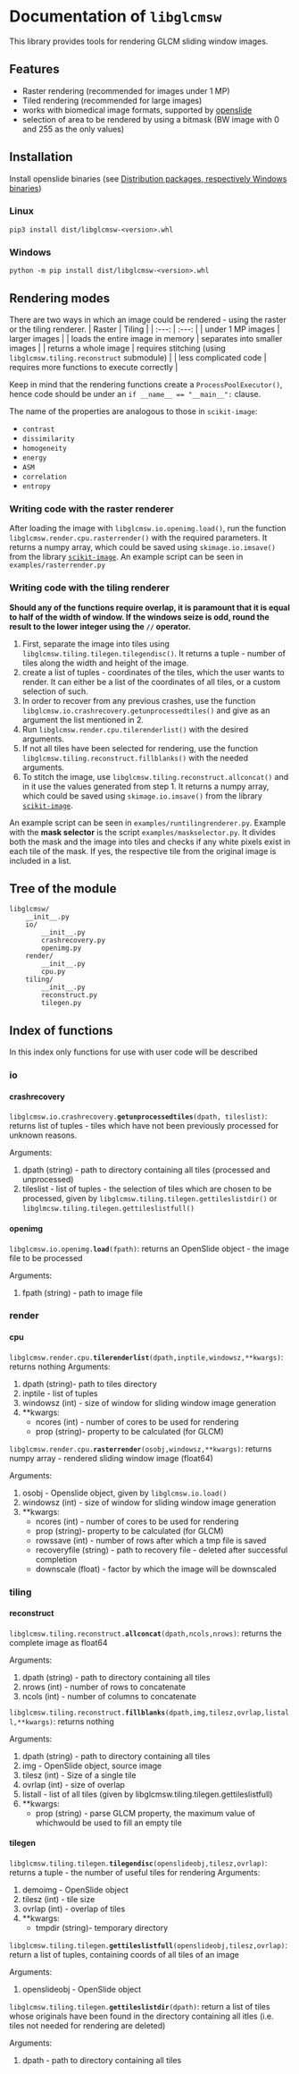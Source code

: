 # Documentation of ```libglcmsw```

This library provides tools for rendering GLCM sliding window images.

## Features

- Raster rendering (recommended for images under 1 MP)
- Tiled rendering (recommended for large images)
- works with biomedical image formats, supported by [openslide](https://github.com/openslide/openslide-python)
- selection of area to be rendered by using a bitmask (BW image with 0 and 255 as the only values)

## Installation

Install openslide binaries (see [Distribution packages, respectively Windows binaries](https://openslide.org/download/))
### Linux

```pip3 install dist/libglcmsw-<version>.whl```

### Windows

```python -m pip install dist/libglcmsw-<version>.whl```

## Rendering modes

There are two ways in which an image could be rendered - using the raster or the tiling renderer.
| Raster | Tiling |
| :---: | :---: |
| under 1 MP images | larger images |
| loads the entire image in memory | separates into smaller images |
| returns a whole image | requires stitching (using `libglcmsw.tiling.reconstruct` submodule) |
| less complicated code | requires more functions to execute correctly |

Keep in mind that the rendering functions create a `ProcessPoolExecutor()`, hence code should be under an `if __name__ == "__main__":` clause.

The name of the properties are analogous to those in `scikit-image`: 
- `contrast`
- `dissimilarity`
- `homogeneity`
- `energy`
- `ASM`
- `correlation`
- `entropy`

### Writing code with the raster renderer

After loading the image with `libglcmsw.io.openimg.load()`, run the function `libglcmsw.render.cpu.rasterrender()` with the required parameters. It returns a numpy array, which could be saved using `skimage.io.imsave()` from the library [`scikit-image`](https://github.com/scikit-image/scikit-image).
An example script can be seen in `examples/rasterrender.py`

### Writing code with the tiling renderer

**Should any of the functions require overlap, it is paramount that it is equal to half of the width of window. If the windows seize is odd, round the result to the lower integer using the `//` operator.**

1. First, separate the image into tiles using `libglcmsw.tiling.tilegen.tilegendisc()`. It returns a tuple - number of tiles along the width and height of the image.
2. create a list of tuples - coordinates of the tiles, which the user wants to render. It can either be a list of the coordinates of all tiles, or a custom selection of such.
3. In order to recover from any previous crashes, use the function `libglcmsw.io.crashrecovery.getunprocessedtiles()` and give as an argument the list mentioned in 2. 
4. Run `libglcmsw.render.cpu.tilerenderlist()` with the desired arguments.
5. If not all tiles have been selected for rendering, use the function `libglcmsw.tiling.reconstruct.fillblanks()` with the needed arguments.
6. To stitch the image, use `libglcmsw.tiling.reconstruct.allconcat()` and in it use the values generated from step 1. It returns a numpy array, which could be saved using `skimage.io.imsave()` from the library [`scikit-image`](https://github.com/scikit-image/scikit-image).

An example script can be seen in `examples/runtilingrenderer.py`.
Example with the **mask selector** is the script `examples/maskselector.py`. It divides both the mask and the image into tiles and checks if any white pixels exist in each tile of the mask. If yes, the respective tile from the original image is included in a list.

## Tree of the module

```
libglcmsw/
    __init__.py
    io/
        __init__.py
        crashrecovery.py
        openimg.py
    render/
        __init__.py
        cpu.py
    tiling/
        __init__.py
        reconstruct.py
        tilegen.py
```
## Index of functions
In this index only functions for use with user code will be described
### io

#### crashrecovery

`libglcmsw.io.crashrecovery.`**`getunprocessedtiles`**`(dpath, tileslist)`:
returns list of tuples - tiles which have not been previously processed for unknown reasons.

Arguments:
1. dpath (string) - path to directory containing all tiles (processed and unprocessed)
2. tileslist - list of tuples - the selection of tiles which are chosen to be processed, given by `libglcmsw.tiling.tilegen.gettileslistdir()` or `libglmcsw.tiling.tilegen.gettileslistfull()`

#### openimg

`libglcmsw.io.openimg.`**`load`**`(fpath)`:
returns an OpenSlide object - the image file to be processed

Arguments:
1. fpath (string) - path to image file

### render

#### cpu

`libglcmsw.render.cpu.`**`tilerenderlist`**`(dpath,inptile,windowsz,**kwargs)`:
returns nothing
Arguments:
1. dpath (string)- path to tiles directory
2. inptile - list of tuples
3. windowsz (int) - size of window for sliding window image generation
4. **kwargs:
    - ncores (int) - number of cores to be used for rendering
    - prop (string)- property to be calculated (for GLCM)

`libglcmsw.render.cpu.`**`rasterrender`**`(osobj,windowsz,**kwargs)`:
returns numpy array - rendered sliding window image (float64)

Arguments:
1. osobj - Openslide object, given by `libglcmsw.io.load()`
2. windowsz (int) - size of window for sliding window image generation
3. **kwargs:
    - ncores (int) - number of cores to be used for rendering
    - prop (string)- property to be calculated (for GLCM)
    - rowssave (int) - number of rows after which a tmp file is saved
    - recoveryfile (string) - path to recovery file - deleted after successful completion
    - downscale (float) - factor by which the image will be downscaled

### tiling

#### reconstruct

`libglcmsw.tiling.reconstruct.`**`allconcat`**`(dpath,ncols,nrows)`:
returns the complete image as float64

Arguments:
1. dpath (string) - path to directory containing all tiles
2. nrows (int) - number of rows to concatenate
3. ncols (int) - number of columns to concatenate

`libglcmsw.tiling.reconstruct.`**`fillblanks`**`(dpath,img,tilesz,ovrlap,listall,**kwargs)`:
returns nothing

Arguments:
1. dpath (string) - path to directory containing all tiles
2. img - OpenSlide object, source image
3. tilesz (int) - Size of a single tile
4. ovrlap (int) - size of overlap
5. listall - list of all tiles (given by libglcmsw.tiling.tilegen.gettileslistfull)
6. **kwargs:
    - prop (string) - parse GLCM property, the maximum value of whichwould be used to fill an empty tile

#### tilegen

`libglcmsw.tiling.tilegen.`**`tilegendisc`**`(openslideobj,tilesz,ovrlap)`:
returns a tuple - the number of useful tiles for rendering
Arguments:
1. demoimg - OpenSlide object
2. tilesz (int) - tile size
3. ovrlap (int) - overlap of tiles
4. **kwargs:
    - tmpdir (string)- temporary directory

`libglcmsw.tiling.tilegen.`**`gettileslistfull`**`(openslideobj,tilesz,ovrlap)`:
return a list of tuples, containing coords of all tiles of an image

Arguments:
1. openslideobj - OpenSlide object

`libglcmsw.tiling.tilegen.`**`gettileslistdir`**`(dpath)`:
return a list of tiles whose originals have been found in the directory containing all itles (i.e. tiles not needed for rendering are deleted)

Arguments:
1. dpath - path to directory containing all tiles
